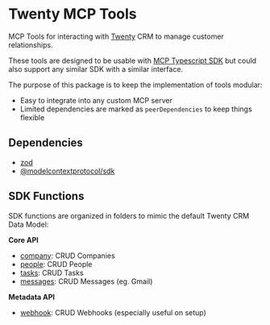 # Twenty MCP Tools

MCP Tools for interacting with [Twenty](https://github.com/twentyhq/twenty) CRM to manage customer relationships.

These tools are designed to be usable with [MCP Typescript SDK](https://github.com/modelcontextprotocol/typescript-sdk) but could also support any similar SDK with a similar interface.

The purpose of this package is to keep the implementation of tools modular:
- Easy to integrate into any custom MCP server
- Limited dependencies are marked as `peerDependencies` to keep things flexible

## Dependencies
- [zod](https://www.npmjs.com/package/zod)
- [@modelcontextprotocol/sdk](https://www.npmjs.com/package/@modelcontextprotocol/sdk)

## SDK Functions
SDK functions are organized in folders to mimic the default Twenty CRM Data Model:

**Core API**
- [company](./src/sdk/edge/): CRUD Companies
- [people](./src/sdk/episode/): CRUD People
- [tasks](./src/sdk/tasks/): CRUD Tasks
- [messages](./src/sdk/messages/): CRUD Messages (eg. Gmail)

**Metadata API**
- [webhook](./src/sdk/webhook): CRUD Webhooks (especially useful on setup)

